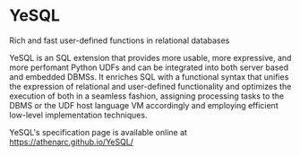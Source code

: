 
# YeSQL
 Rich and fast user-defined functions in relational databases

YeSQL is an SQL extension that provides more usable, more expressive, and more perfomant Python UDFs and can be integrated into both server based and embedded DBMSs. It enriches SQL with a functional syntax that unifies the expression of relational and user-defined functionality and optimizes the execution of both in a seamless fashion, assigning processing tasks to the DBMS or the UDF host language VM accordingly and employing efficient low-level implementation techniques.

YeSQL's specification page is available online at https://athenarc.github.io/YeSQL/

